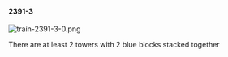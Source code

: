#### 2391-3
![train-2391-3-0.png](https://github.com/lil-lab/nlvr/raw/master/nlvr/train/images/31/train-2391-3-0.png "train-2391-3-0.png")

There are at least 2 towers with 2 blue blocks stacked together